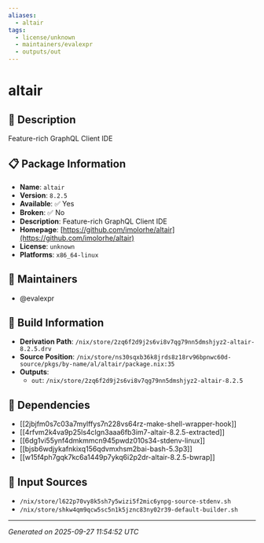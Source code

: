 ```yaml
---
aliases:
  - altair
tags:
  - license/unknown
  - maintainers/evalexpr
  - outputs/out
---
```


# altair

## 📝 Description

Feature-rich GraphQL Client IDE

## 📋 Package Information

- **Name**: `altair`
- **Version**: `8.2.5`
- **Available**: ✅ Yes
- **Broken**: ✅ No
- **Description**: Feature-rich GraphQL Client IDE
- **Homepage**: [https://github.com/imolorhe/altair](https://github.com/imolorhe/altair)
- **License**: `unknown`
- **Platforms**: `x86_64-linux`
## 👥 Maintainers

- @evalexpr


## 🔧 Build Information

- **Derivation Path**: `/nix/store/2zq6f2d9j2s6vi8v7qg79nn5dmshjyz2-altair-8.2.5.drv`
- **Source Position**: `/nix/store/ns30sqxb36k8jrds8z18rv96bpnwc60d-source/pkgs/by-name/al/altair/package.nix:35`
- **Outputs**:
  - `out`:  `/nix/store/2zq6f2d9j2s6vi8v7qg79nn5dmshjyz2-altair-8.2.5`

## 🔗 Dependencies

- [[2jbjfm0s7c03a7mylffys7n228vs64rz-make-shell-wrapper-hook]]
- [[4rfvm2k4va9p25ls4clgn3aaa6fb3im7-altair-8.2.5-extracted]]
- [[6dg1vi55ynf4dmkmmcn945pwdz010s34-stdenv-linux]]
- [[bjsb6wdjykafnkixq156qdvmxhsm2bai-bash-5.3p3]]
- [[w15f4ph7gqk7kc6a1449p7ykq6i2p2dr-altair-8.2.5-bwrap]]

## 📁 Input Sources

- `/nix/store/l622p70vy8k5sh7y5wizi5f2mic6ynpg-source-stdenv.sh`
- `/nix/store/shkw4qm9qcw5sc5n1k5jznc83ny02r39-default-builder.sh`

---
*Generated on 2025-09-27 11:54:52 UTC*
